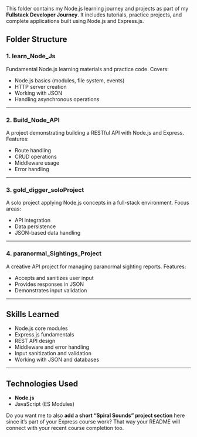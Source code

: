 This folder contains my Node.js learning journey and projects as part of my **Fullstack Developer Journey**.
It includes tutorials, practice projects, and complete applications built using Node.js and Express.js.

##  Folder Structure

### 1. **learn\_Node\_Js**

Fundamental Node.js learning materials and practice code.
Covers:

* Node.js basics (modules, file system, events)
* HTTP server creation
* Working with JSON
* Handling asynchronous operations

---

### 2. **Build\_Node\_API**

A project demonstrating building a RESTful API with Node.js and Express.
Features:

* Route handling
* CRUD operations
* Middleware usage
* Error handling

---

### 3. **gold\_digger\_soloProject**

A solo project applying Node.js concepts in a full-stack environment.
Focus areas:

* API integration
* Data persistence
* JSON-based data handling

---

### 4. **paranormal\_Sightings\_Project**

A creative API project for managing paranormal sighting reports.
Features:

* Accepts and sanitizes user input
* Provides responses in JSON
* Demonstrates input validation

---

##  Skills Learned

* Node.js core modules
* Express.js fundamentals
* REST API design
* Middleware and error handling
* Input sanitization and validation
* Working with JSON and databases

---

##  Technologies Used

* **Node.js**
* JavaScript (ES Modules)


Do you want me to also **add a short “Spiral Sounds” project section** here since it’s part of your Express course work? That way your README will connect with your recent course completion too.
